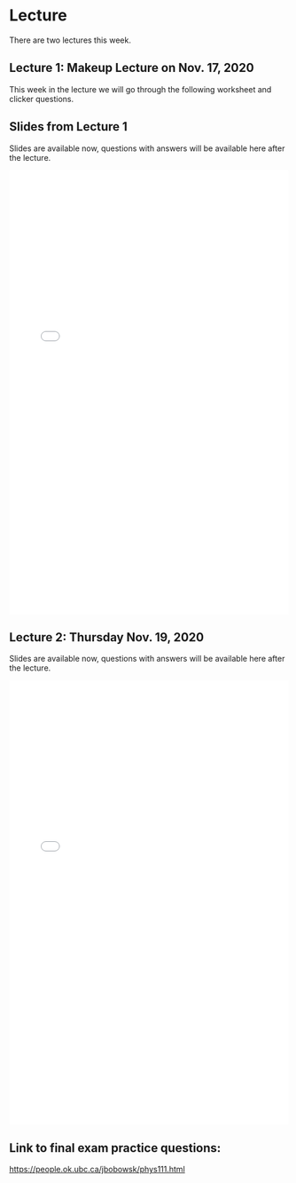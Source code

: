 # Lecture

There are two lectures this week.
## Lecture 1: Makeup Lecture on Nov. 17, 2020

This week in the lecture we will go through the following worksheet and clicker questions.

## Slides from Lecture 1

Slides are available now, questions with answers will be available here after the lecture.

<iframe src="../../2020-11-17 - Lecture10.pdf" width="100%" height="800px" frameBorder="0"> </iframe>

## Lecture 2: Thursday Nov. 19, 2020

Slides are available now, questions with answers will be available here after the lecture.

<iframe src="../../2020-11-19 - Lecture11.pdf" width="100%" height="800px" frameBorder="0"> </iframe>


## Link to final exam practice questions:

https://people.ok.ubc.ca/jbobowsk/phys111.html
